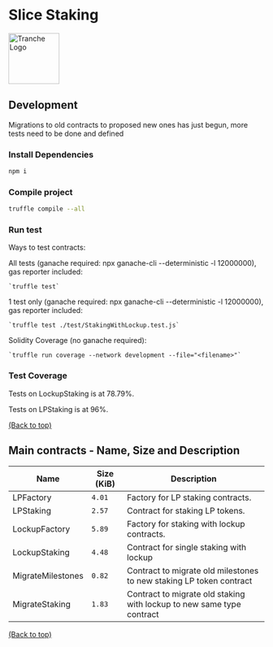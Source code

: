 # Slice Staking

<img src="https://gblobscdn.gitbook.com/spaces%2F-MP969WsfbfQJJFgxp2K%2Favatar-1617981494187.png?alt=media" alt="Tranche Logo" width="100">

## Development

Migrations to old contracts to proposed new ones has just begun, more tests need to be done and defined

### Install Dependencies

```bash
npm i
```

### Compile project

```bash
truffle compile --all
```

### Run test

Ways to test contracts:

All tests (ganache required: npx ganache-cli --deterministic -l 12000000), gas reporter included:

    `truffle test`   

1 test only (ganache required: npx ganache-cli --deterministic -l 12000000), gas reporter included:

    `truffle test ./test/StakingWithLockup.test.js`   

Solidity Coverage (no ganache required):

    `truffle run coverage --network development --file="<filename>"`   

### Test Coverage

Tests on LockupStaking is at 78.79%.

Tests on LPStaking is at 96%.

[(Back to top)](#slice-staking)

## Main contracts - Name, Size and Description

<table>
    <thead>
      <tr>
        <th>Name</th>
        <th>Size (KiB)</th>
        <th>Description</th>
      </tr>
    </thead>
    <tbody>
        <tr>
            <td>LPFactory</td>
            <td><code>4.01</code></td>
            <td>Factory for LP staking contracts.</td>
        </tr>
        <tr>
            <td>LPStaking</td>
            <td><code>2.57</code></td>
            <td>Contract for staking LP tokens.</td>
        </tr>
        <tr>
            <td>LockupFactory</td>
            <td><code>5.89</code></td>
            <td>Factory for staking with lockup contracts.</td>
        </tr>
        <tr>
            <td>LockupStaking</td>
            <td><code>4.48</code></td>
            <td>Contract for single staking with lockup</td>
        </tr>
        <tr>
            <td>MigrateMilestones</td>
            <td><code>0.82</code></td>
            <td>Contract to migrate old milestones to new staking LP token contract</td>
        </tr>
        <tr>
            <td>MigrateStaking</td>
            <td><code>1.83</code></td>
            <td>Contract to migrate old staking with lockup to new same type contract</td>
        </tr>
    </tbody>
  </table>

[(Back to top)](#slice-staking)
